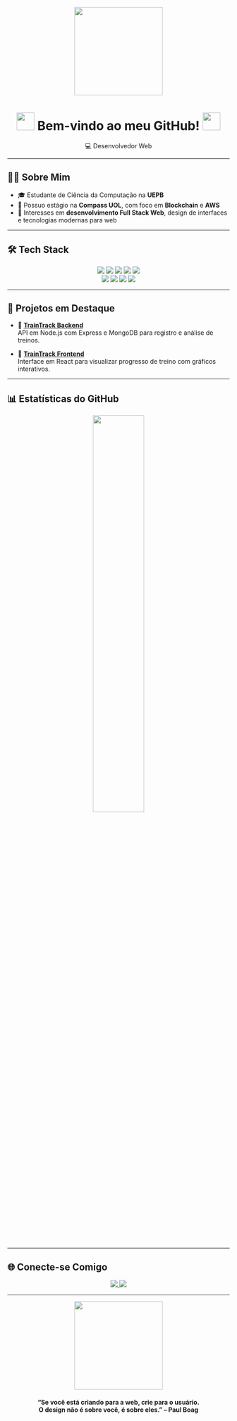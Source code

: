 <p align="center">
  <img src="https://i.pinimg.com/originals/d7/64/84/d76484f755763b87d45ec9c56e21b37c.gif" width="200"/>
</p>

<h1 align="center">
  <img src="https://i.pinimg.com/originals/58/a3/48/58a3489b4e73faae781a78e842c5a21a.gif" width="40" />
  Bem-vindo ao meu GitHub!
  <img src="https://i.pinimg.com/originals/47/c9/55/47c9552e5cc72583c617c30cd378fbf0.gif" width="40" />
</h1>

<p align="center">💻 Desenvolvedor Web </p>

---

## 🧑‍💻 Sobre Mim

- 🎓 Estudante de Ciência da Computação na **UEPB**
- 🚀 Possuo estágio na **Compass UOL**, com foco em **Blockchain** e **AWS**
- 🎯 Interesses em **desenvolvimento Full Stack Web**, design de interfaces e tecnologias modernas para web

---

## 🛠️ Tech Stack

<p align="center">
  <img src="https://img.shields.io/badge/Java-red?style=for-the-badge&logo=java&logoColor=white" />
  <img src="https://img.shields.io/badge/HTML5-orange?style=for-the-badge&logo=html5&logoColor=white" />
  <img src="https://img.shields.io/badge/CSS3-blue?style=for-the-badge&logo=css3&logoColor=white" />
  <img src="https://img.shields.io/badge/JavaScript-yellow?style=for-the-badge&logo=javascript&logoColor=black" />
  <img src="https://img.shields.io/badge/Python-333?style=for-the-badge&logo=python&logoColor=white" />
  <br />
  <img src="https://img.shields.io/badge/Express.js-black?style=for-the-badge&logo=express&logoColor=white" />
  <img src="https://img.shields.io/badge/MongoDB-4EA94B?style=for-the-badge&logo=mongodb&logoColor=white" />
  <img src="https://img.shields.io/badge/React-20232A?style=for-the-badge&logo=react&logoColor=61DAFB" />
  <img src="https://img.shields.io/badge/TailwindCSS-06B6D4?style=for-the-badge&logo=tailwindcss&logoColor=white" />
</p>

---

## 📌 Projetos em Destaque

- 🚀 [**TrainTrack Backend**](https://github.com/arlissondiogo/backend-traintrack)  
  API em Node.js com Express e MongoDB para registro e análise de treinos.

- 🎨 [**TrainTrack Frontend**](https://github.com/arlissondiogo/frontend-traintrack)  
  Interface em React para visualizar progresso de treino com gráficos interativos.

---

## 📊 Estatísticas do GitHub

<p align="center">
  <img src="https://github-readme-stats.vercel.app/api?username=arlissondiogo&show_icons=true&theme=tokyonight&hide_border=true" width="48%" />
</p>

---

## 🌐 Conecte-se Comigo

<p align="center">
  <a href="https://www.linkedin.com/in/árlisson-diôgo-7991a8265">
    <img src="https://img.shields.io/badge/LinkedIn-0A66C2?style=for-the-badge&logo=linkedin&logoColor=white"/>
  </a>
  <a href="https://www.instagram.com/arlissondiogo/">
    <img src="https://img.shields.io/badge/Instagram-E4405F?style=for-the-badge&logo=instagram&logoColor=white"/>
  </a>
</p>

---

<p align="center">
  <img src="https://i.gifer.com/Bh1P.gif" width="200" />
</p>

<h4 align="center">
  “Se você está criando para a web, crie para o usuário. <br />
  O design não é sobre você, é sobre eles.” – Paul Boag
</h4>

